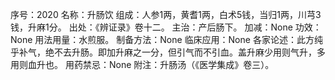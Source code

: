 序号：2020
名称：升肠饮
组成：人参1两，黄耆1两，白术5钱，当归1两，川芎3钱，升麻1分。
出处：《辨证录》卷十二。
主治：产后肠下。
加减：None
功效：None
用法用量：水煎服。
制备方法：None
临床应用：None
各家论述：此方纯乎补气，绝不去升肠。即加升麻之一分，但引气而不引血。盖升麻少用则气升，多用则血升也。
用药禁忌：None
附注：升肠汤（《医学集成》卷三）。
